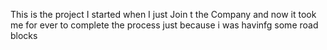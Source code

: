 This is the project I started when I just Join t the Company and now it took me for ever to complete the process just because i was havinfg some road blocks
